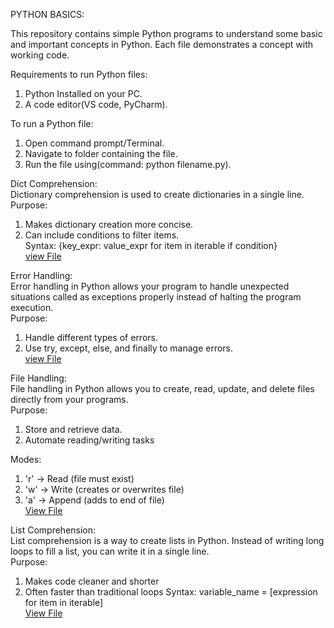 PYTHON BASICS:

This repository contains simple Python programs to  understand some basic and important concepts in Python. Each file demonstrates a concept with  working code.

Requirements to run Python files:
1. Python Installed on your PC.
2. A code editor(VS code, PyCharm).


To run a Python file:  
1. Open command prompt/Terminal.
2. Navigate to folder containing the file.
3. Run the file using(command: python filename.py).


Dict Comprehension:  
Dictionary comprehension  is used to create dictionaries in a single line.  
Purpose:
1. Makes dictionary creation more concise.
2. Can include conditions to filter items.  
Syntax:
{key_expr: value_expr for item in iterable if condition}  
[view File](https://github.com/pornimarahane/ApexaiQ-Internship-tasks-Pornima/blob/main/Python-Basics/dict_comprehension.py) 



Error Handling:  
Error handling in Python allows your program to handle unexpected situations called as exceptions properly instead of halting the program execution.  
Purpose:
1. Handle different types of errors.
2. Use try, except, else, and finally to manage errors.  
[view File](https://github.com/pornimarahane/ApexaiQ-Internship-tasks-Pornima/blob/main/Python-Basics/error_handling.py)



File Handling:  
File handling in Python allows you to create, read, update, and delete files directly from your programs.  
Purpose:
1. Store and retrieve data.
2. Automate reading/writing tasks

Modes: 
1. 'r' → Read (file must exist)
2. 'w' → Write (creates or overwrites file)
3. 'a' → Append (adds to end of file)  
[View File](https://github.com/pornimarahane/ApexaiQ-Internship-tasks-Pornima/blob/main/Python-Basics/file_handling.py)



List Comprehension:  
List comprehension is a  way to create lists in Python. Instead of writing long loops to fill a list, you can write it in a single line.  
Purpose:
1. Makes code cleaner and shorter
2. Often faster than traditional loops
Syntax:
variable_name = [expression for item in iterable]  
[View File](https://github.com/pornimarahane/ApexaiQ-Internship-tasks-Pornima/blob/main/Python-Basics/list_comprehension.py)






